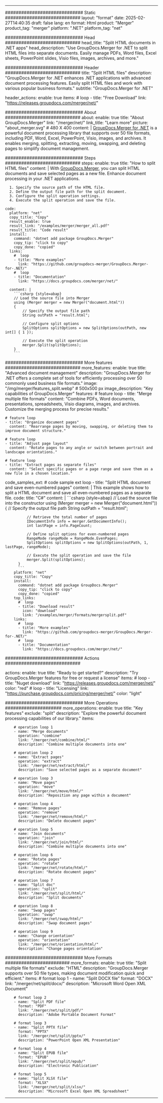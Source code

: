 
---
############################# Static ############################
layout: "format"
date:  2025-02-27T14:40:35
draft: false
lang: en
format: Html
product: "Merger"
product_tag: "merger"
platform: ".NET"
platform_tag: "net"

############################# Head ############################
head_title: "Split HTML documents in .NET apps"
head_description: "Use GroupDocs.Merger for .NET to split HTML files into separate documents. Easily manage PDFs, Word files, Excel sheets, PowerPoint slides, Visio files, images, archives, and more."

############################# Header ############################
title: "Split HTML files" 
description: "GroupDocs.Merger for .NET enhances .NET applications with advanced document processing features. Easily split HTML files and work with various popular business formats."
subtitle: "GroupDocs.Merger for .NET" 

header_actions:
  enable: true
  items:
    #  loop
    - title: "Free Download"
      link: "https://releases.groupdocs.com/merger/net/"
      
############################# About ############################
about:
    enable: true
    title: "About GroupDocs.Merger"
    link: "/merger/net/"
    link_title: "Learn more"
    picture: "about_merger.svg" # 480 X 400
    content: |
       [GroupDocs.Merger for .NET](/merger/net/) is a powerful document processing library that supports over 50 file formats, including PDF, Word, Excel, PowerPoint, Visio, images, and archives. It enables merging, splitting, extracting, moving, swapping, and deleting pages to simplify document management.

############################# Steps ############################
steps:
    enable: true
    title: "How to split HTML files"
    content: |
      With [GroupDocs.Merger](/merger/net/), you can split HTML documents and save selected pages as a new file. Enhance document processing in your .NET applications.
      
      1. Specify the source path of the HTML file.
      2. Define the output file path for the split document.
      3. Configure the split operation settings.
      4. Execute the split operation and save the file.
   
    code:
      platform: "net"
      copy_title: "Copy"
      result_enable: true
      result_link: "/examples/merger/merger_all.pdf"
      result_title: "Code result"
      install:
        command: "dotnet add package GroupDocs.Merger"
        copy_tip: "click to copy"
        copy_done: "copied"
      links:
        #  loop
        - title: "More examples"
          link: "https://github.com/groupdocs-merger/GroupDocs.Merger-for-.NET/"
        #  loop
        - title: "Documentation"
          link: "https://docs.groupdocs.com/merger/net/"
          
      content: |
        ```csharp {style=abap}
        // Load the source file into Merger
        using (Merger merger = new Merger("document.html"))
        {
            // Specify the output file path
            String outPath = "result.html";

            // Configure split options
            SplitOptions splitOptions = new SplitOptions(outPath, new int[] { 1 });

            // Execute the split operation
            merger.Split(splitOptions);
        }
        ```            

############################# More features ############################
more_features:
  enable: true
  title: "Advanced document management"
  description: "GroupDocs.Merger for .NET offers a complete set of tools for efficiently processing over 50 commonly used business file formats."
  image: "/img/merger/features_split.webp" # 500x500 px
  image_description: "Key capabilities of GroupDocs.Merger"
  features:
    # feature loop
    - title: "Merge multiple file formats"
      content: "Combine PDFs, Word documents, presentations, spreadsheets, Visio diagrams, images, and archives. Customize the merging process for precise results."

    # feature loop
    - title: "Organize document pages"
      content: "Rearrange pages by moving, swapping, or deleting them to improve document structure."

    # feature loop
    - title: "Adjust page layout"
      content: "Rotate pages to any angle or switch between portrait and landscape orientations."

    # feature loop
    - title: "Extract pages as separate files"
      content: "Select specific pages or a page range and save them as a new file in a chosen location."
      
  code_samples_ext:
    # code sample ext loop
    - title: "Split HTML document and save even-numbered pages"
      content: |
        This example shows how to split a HTML document and save all even-numbered pages as a separate file.
      code:
        title: "C#"
        content: |
          ```csharp {style=abap}
          // Load the source file into the constructor
          using (Merger merger = new Merger("document.html"))
          {
              // Specify the output file path
              String outPath = "result.html";

              // Retrieve the total number of pages
              IDocumentInfo info = merger.GetDocumentInfo();
              int lastPage = info.PageCount;
          
              // Define split options for even-numbered pages
              RangeMode rangeMode = RangeMode.EvenPages;
              SplitOptions splitOptions = new SplitOptions(outPath, 1, lastPage, rangeMode);

              // Execute the split operation and save the file
              merger.Split(splitOptions);
          }
          ```
        platform: "net"
        copy_title: "Copy"
        install:
          command: "dotnet add package GroupDocs.Merger"
          copy_tip: "click to copy"
          copy_done: "copied"
        top_links:
          #  loop
          - title: "Download result"
            icon: "download"
            link: "/examples/merger/formats/mergersplit.pdf"
        links:
          #  loop
          - title: "More examples"
            link: "https://github.com/groupdocs-merger/GroupDocs.Merger-for-.NET/"
          #  loop
          - title: "Documentation"
            link: "https://docs.groupdocs.com/merger/net/"
            

            


############################# Actions ############################

actions:
  enable: true
  title: "Ready to get started?"
  description: "Try GroupDocs.Merger features for free or request a license"
  items:
    #  loop
    - title: "Nuget download"
      link: "https://releases.groupdocs.com/merger/net/"
      color: "red"
        #  loop
    - title: "Licensing"
      link: "https://purchase.groupdocs.com/pricing/merger/net/"
      color: "light"


############################# More Operations #####################
more_operations:
    enable: true
    title: "Key features"
    exclude: "split"
    description: "Explore the powerful document processing capabilities of our library."
    items: 
          
        # operation loop 1
        - name: "Merge documents"
          operation: "combine"
          link: "/merger/net/combine/html/"
          description: "Combine multiple documents into one"

        # operation loop 2
        - name: "Extract pages"
          operation: "extract"
          link: "/merger/net/extract/html/"
          description: "Save selected pages as a separate document"

        # operation loop 3
        - name: "Move pages"
          operation: "move"
          link: "/merger/net/move/html/"
          description: "Reposition any page within a document"

        # operation loop 4
        - name: "Remove pages"
          operation: "remove"
          link: "/merger/net/remove/html/"
          description: "Delete document pages"

        # operation loop 5
        - name: "Join documents"
          operation: "join"
          link: "/merger/net/join/html/"
          description: "Combine multiple documents into one"

        # operation loop 6
        - name: "Rotate pages"
          operation: "rotate"
          link: "/merger/net/rotate/html/"
          description: "Rotate document pages"

        # operation loop 7
        - name: "Split doc"
          operation: "split"
          link: "/merger/net/split/html/"
          description: "Split documents"

        # operation loop 8
        - name: "Swap pages"
          operation: "swap"
          link: "/merger/net/swap/html/"
          description: "Swap document pages"

        # operation loop 9
        - name: "Change orientation"
          operation: "orientation"
          link: "/merger/net/orientation/html/"
          description: "Change pages orientation"
          
        
          
############################# More Formats ########################
more_formats:
    enable: true
    title: "Split multiple file formats"
    exclude: "HTML"
    description: "GroupDocs.Merger supports over 50 file types, making document modification quick and efficient."
    items: 
        # format loop 1
        - name: "Split DOCX file"
          format: "DOCX"
          link: "/merger/net/split/docx/"
          description: "Microsoft Word Open XML Document"
          
        # format loop 2
        - name: "Split PDF file"
          format: "PDF"
          link: "/merger/net/split/pdf/"
          description: "Adobe Portable Document Format"
          
        # format loop 3
        - name: "Split PPTX file"
          format: "PPTX"
          link: "/merger/net/split/pptx/"
          description: "PowerPoint Open XML Presentation"

        # format loop 4
        - name: "Split EPUB file"
          format: "EPUB"
          link: "/merger/net/split/epub/"
          description: "Electronic Publication"
          
        # format loop 5
        - name: "Split XLSX file"
          format: "XLSX"
          link: "/merger/net/split/xlsx/"
          description: "Microsoft Excel Open XML Spreadsheet"
  

---